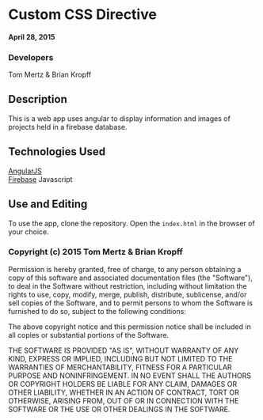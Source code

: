 # Custom CSS Directive

#### April 28, 2015


### Developers
Tom Mertz & Brian Kropff


## Description
This is a web app uses angular to display information and images of projects held in a firebase database.

## Technologies Used
<a href='https://angularjs.org/'>AngularJS</a> <br>
<a href='https://www.firebase.com/'>Firebase</a>
Javascript


## Use and Editing
To use the app, clone the repository. Open the `index.html` in the browser of your choice.


### Copyright (c) 2015 Tom Mertz & Brian Kropff
Permission is hereby granted, free of charge, to any person obtaining a copy
of this software and associated documentation files (the "Software"), to deal
in the Software without restriction, including without limitation the rights
to use, copy, modify, merge, publish, distribute, sublicense, and/or sell
copies of the Software, and to permit persons to whom the Software is
furnished to do so, subject to the following conditions:

The above copyright notice and this permission notice shall be included in
all copies or substantial portions of the Software.

THE SOFTWARE IS PROVIDED "AS IS", WITHOUT WARRANTY OF ANY KIND, EXPRESS OR
IMPLIED, INCLUDING BUT NOT LIMITED TO THE WARRANTIES OF MERCHANTABILITY,
FITNESS FOR A PARTICULAR PURPOSE AND NONINFRINGEMENT. IN NO EVENT SHALL THE
AUTHORS OR COPYRIGHT HOLDERS BE LIABLE FOR ANY CLAIM, DAMAGES OR OTHER
LIABILITY, WHETHER IN AN ACTION OF CONTRACT, TORT OR OTHERWISE, ARISING FROM,
OUT OF OR IN CONNECTION WITH THE SOFTWARE OR THE USE OR OTHER DEALINGS IN
THE SOFTWARE.
